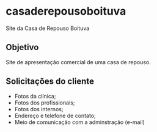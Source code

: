 # casaderepousoboituva
Site da Casa de Repouso Boituva

## Objetivo

Site de apresentação comercial de uma casa de repouso. 

## Solicitações do cliente

- Fotos da clínica;
- Fotos dos profissionais;
- Fotos dos internos;
- Endereço e telefone de contato;
- Meio de comunicação com a adminstração (e-mail)
